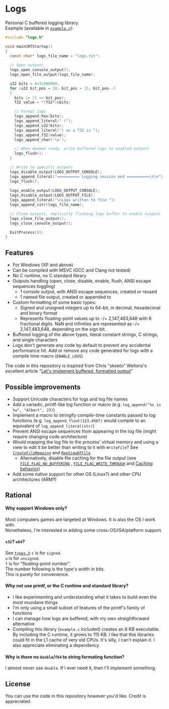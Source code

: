 # Logs
Personal C buffered logging library.  
Example (available in [`example.c`](example.c)):
```C
#include "logs.h"

void mainCRTStartup()
{
  const char* logs_file_name = "logs.txt";
  
  // Open outputs
  logs_open_console_output();
  logs_open_file_output(logs_file_name);

  u32 bits = 0x3C000000;
  for (u32 bit_pos = 24; bit_pos > 15; bit_pos--)
  {
    bits |= (1 << bit_pos);
    f32 value = *(f32*)&bits;

    // Format logs
    logs_append_hex(bits);
    logs_append_literal(" (");
    logs_append_u32(bits);
    logs_append_literal(") as a f32 is ");
    logs_append_f32(value);
    logs_append_char('\n');

    // When deemed ready, write buffered logs to enabled outputs
    logs_flush();
  }

  // Write to specific outputs
  logs_disable_output(LOGS_OUTPUT_CONSOLE);
  logs_append_literal("========== Logging session end ==========\n\n");
  logs_flush();
  
  logs_enable_output(LOGS_OUTPUT_CONSOLE);
  logs_disable_output(LOGS_OUTPUT_FILE);
  logs_append_literal("\nLogs written to file ");
  logs_append_cstr(logs_file_name);

  // Close outputs, implicitly flushing logs buffer to enable outputs
  logs_close_file_output();
  logs_close_console_output();

  ExitProcess(0);
}
```

## Features
- For Windows (XP and above)
- Can be compiled with MSVC (GCC and Clang not tested)
- No C runtime, no C standard library
- Outputs handling (open, close, disable, enable, flush, ANSI escape sequences toggling)
  - 1 console output, with ANSI escape sequences, created or reused
  - 1 named file output, created or appended to
- Custom formatting of some basic types:
  - Signed and unsigned integers up to 64-bit, in decimal, hexadecimal and binary format
  - Represents floating-point values up to -/+ 2,147,483,648 with 6 fractional digits.
    NaN and infinities are represented as -/+ 2,147,483,648, depending on the sign bit.
- Buffered logging of the above types, literal constant strings, C strings, and single characters
- Logs don't generate any code by default to prevent any accidental performance hit. Add or remove
  any code generated for logs with a compile time macro (`ENABLE_LOGS`)

The code in this repository is inspired from Chris "skeeto" Wellons's excellent article
"[Let's implement buffered, formatted output](https://nullprogram.com/blog/2023/02/13/)"


## Possible improvements
- Support Unicode characters for logs and log file names
- Add a variadic, printf-like log function or macro (e.g. `log_append("%s is %u", "Albert", 23)`)
- Implement a macro to stringify compile-time constants passed to log functions
  (e.g. `log_append_float(123.456f)` would compile to an equivalent of `log_append_literal(str)`)
- Prevent ANSI escape sequences from appearing in the log file (might require changing code architecture)
- Would mapping the log file to the process' virtual memory and using a view to edit it be better
  than writing to it with `WriteFile`? See [`CreateFileMapping`](https://learn.microsoft.com/en-us/windows/win32/api/winbase/nf-winbase-createfilemappinga) and
  [`MapViewOfFile`](https://learn.microsoft.com/en-us/windows/win32/api/memoryapi/nf-memoryapi-mapviewoffile)
  - Alternatively, disable file caching for the file output (see
  [`FILE_FLAG_NO_BUFFERING`](https://learn.microsoft.com/en-us/windows/win32/api/fileapi/nf-fileapi-createfilea#FILE_FLAG_NO_BUFFERING)
  ,
  [`FILE_FLAG_WRITE_THROUGH`](`https://learn.microsoft.com/en-us/windows/win32/api/fileapi/nf-fileapi-createfilea#FILE_FLAG_WRITE_THROUGH`)
  and
  [Caching behavior](https://learn.microsoft.com/en-us/windows/win32/api/fileapi/nf-fileapi-createfilea#caching-behavior))
- Add some native support for other OS (Linux?) and other CPU architectures (ARM?)


## Rational
#### Why support Windows only?
Most computers games are targeted at Windows. It is also the OS I work with.  
Nonetheless, I'm interested in adding some cross-OS/ISA/platform support.

#### `s32`? `u64`?
See [`types.h`](types.h)
`s` is for `signed`.  
`u` is for `unsigned`.  
`f` is for "floating-point number".  
The number following is the type's width in bits.  
This is purely for convenience.

#### Why not use printf, or the C runtime and standard library?
- I like experimenting and understanding what it takes to build even the most mundane things
- I'm only using a small subset of features of the printf's family of functions
- I can manage how logs are buffered, with my own straightforward alternative
- Compiling this library (`example.c` included) creates an 8 KB executable. By including the C
  runtime, it grows to 115 KB. I like that this libraries could fit in the L1 cache of very old
  CPUs. It's silly, I can't explain it. I also appreciate eliminating a dependency

#### Why is there no `double`/`f64` to string formating function?
I almost never use `double`. If I ever need it, then I'll implement something.

## License
You can use the code in this repository however you'd like. Credit is appreciated. 
